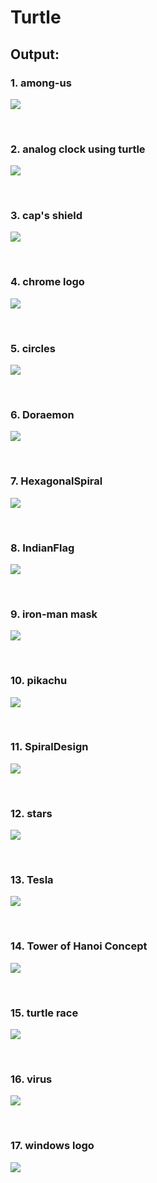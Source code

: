 # Turtle

## Output:

### 1. among-us

![](Output/AmongUs.png) 

</br>

### 2. analog clock using turtle

![](Output/AnalogClock.png)

</br>

### 3. cap's shield

![](Output/Cap'sShild.png)

</br>

### 4. chrome logo

![](Output/Chrome.png)

</br>

### 5. circles

![](Output/Circles.png)

</br>

### 6. Doraemon

![](Output/Doraemon.png)

</br>

### 7. HexagonalSpiral

![](Output/HexagonalSpiral.png)

</br>

### 8. IndianFlag

![](Output/IndianFlag.png)

</br>

### 9. iron-man mask

![](Output/IronMan.png)

</br>

### 10. pikachu

![](Output/Pikachu.png)

</br>

### 11. SpiralDesign

![](Output/SpiralDesign.png)

</br>

### 12. stars 

![](Output/Stars.png)

</br>

### 13. Tesla

![](Output/Tesla.png)

</br>

### 14. Tower of Hanoi Concept

![](Output/TowerOfHanoi.gif)

</br>

### 15. turtle race

![](Output/TurtleRace.png)

</br>

### 16. virus

![](Output/Virus.png)

</br>

### 17. windows logo

![](Output/Windows.png)

